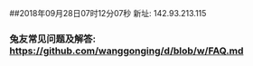 ##2018年09月28日07时12分07秒 新址: 142.93.213.115
### 兔友常见问题及解答: https://github.com/wanggonging/d/blob/w/FAQ.md
